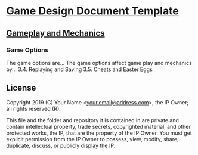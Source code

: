 # [Game Design Document Template](../readme.md)

## [Gameplay and  Mechanics](./readme.md)

### Game Options

The game options are... The game options affect game play and mechanics by...
3.4.	Replaying and Saving 
3.5.	Cheats and Easter Eggs

## License

Copyright 2019 (C) Your Name <<your.email@address.com>>, the IP Owner; all rights reserved (R).

This file and the folder and repository it is contained in are private and contain intellectual property, trade secrets, copyrighted material, and other protected works, the IP, that are the property of the IP Owner. You must get explicit permission from the IP Owner to possess, view, modify, share, duplicate, discuss, or publicly display the IP.
